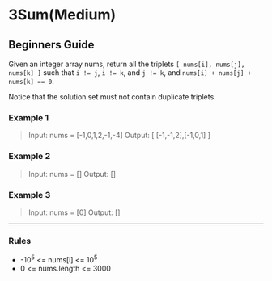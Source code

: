 # 3Sum(Medium)

## Beginners Guide

Given an integer array nums, return all the triplets `[ nums[i], nums[j], nums[k] ]` such that `i != j`, `i != k`, and `j != k`, and `nums[i] + nums[j] + nums[k] == 0`.

Notice that the solution set must not contain duplicate triplets.

### Example 1

> Input: nums = [-1,0,1,2,-1,-4]
Output: [ [-1,-1,2],[-1,0,1] ]

### Example 2

> Input: nums = []
Output: []

### Example 3

> Input: nums = [0]
Output: []

---

### Rules

* -10$^5$ <= nums[i] <= 10$^5$
* 0 <= nums.length <= 3000
